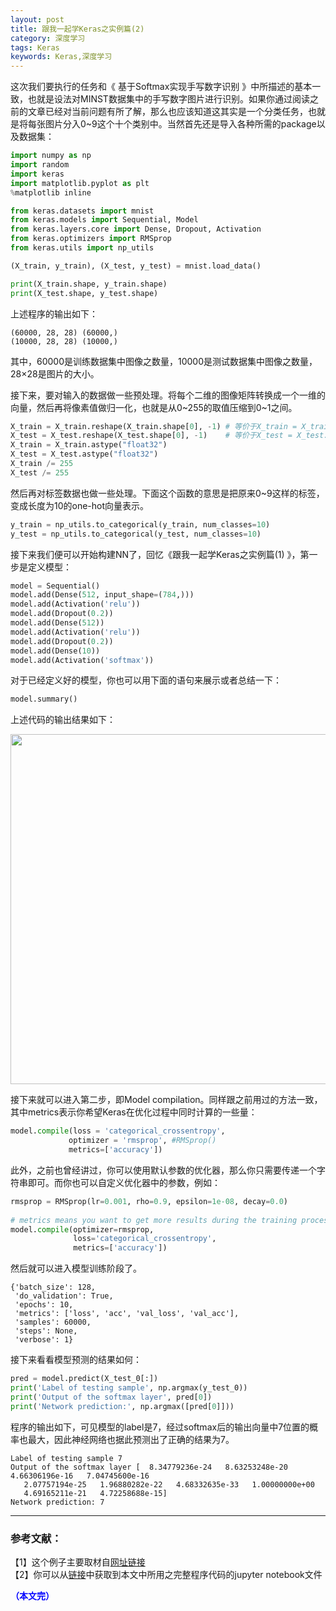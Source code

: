 ```yaml
---
layout: post
title: 跟我一起学Keras之实例篇(2)
category: 深度学习
tags: Keras
keywords: Keras,深度学习
---
```



这次我们要执行的任务和《 基于Softmax实现手写数字识别 》中所描述的基本一致，也就是设法对MINST数据集中的手写数字图片进行识别。如果你通过阅读之前的文章已经对当前问题有所了解，那么也应该知道这其实是一个分类任务，也就是将每张图片分入0~9这个十个类别中。当然首先还是导入各种所需的package以及数据集：

```python
import numpy as np
import random
import keras
import matplotlib.pyplot as plt
%matplotlib inline

from keras.datasets import mnist
from keras.models import Sequential, Model
from keras.layers.core import Dense, Dropout, Activation
from keras.optimizers import RMSprop
from keras.utils import np_utils

(X_train, y_train), (X_test, y_test) = mnist.load_data()

print(X_train.shape, y_train.shape)
print(X_test.shape, y_test.shape)
```

上述程序的输出如下：

```
(60000, 28, 28) (60000,)
(10000, 28, 28) (10000,)
```

其中，60000是训练数据集中图像之数量，10000是测试数据集中图像之数量，28×28是图片的大小。

接下来，要对输入的数据做一些预处理。将每个二维的图像矩阵转换成一个一维的向量，然后再将像素值做归一化，也就是从0~255的取值压缩到0~1之间。

```python
X_train = X_train.reshape(X_train.shape[0], -1) # 等价于X_train = X_train.reshape(60000,784)  
X_test = X_test.reshape(X_test.shape[0], -1)    # 等价于X_test = X_test.reshape(10000,784)  
X_train = X_train.astype("float32")  
X_test = X_test.astype("float32")  
X_train /= 255  
X_test /= 255  
```

然后再对标签数据也做一些处理。下面这个函数的意思是把原来0~9这样的标签，变成长度为10的one-hot向量表示。

```python
y_train = np_utils.to_categorical(y_train, num_classes=10)  
y_test = np_utils.to_categorical(y_test, num_classes=10)  
```

接下来我们便可以开始构建NN了，回忆《跟我一起学Keras之实例篇(1) 》，第一步是定义模型：

```python
model = Sequential()  
model.add(Dense(512, input_shape=(784,)))  
model.add(Activation('relu'))  
model.add(Dropout(0.2))  
model.add(Dense(512))  
model.add(Activation('relu'))  
model.add(Dropout(0.2))  
model.add(Dense(10))  
model.add(Activation('softmax'))  
```

对于已经定义好的模型，你也可以用下面的语句来展示或者总结一下：

```python
model.summary()  
```

上述代码的输出结果如下：

<p align="center">
<img src="https://fzuo.github.io/assets/img/keras/keras03.png" width="560">
</p>

接下来就可以进入第二步，即Model compilation。同样跟之前用过的方法一致，其中metrics表示你希望Keras在优化过程中同时计算的一些量：

```python
model.compile(loss = 'categorical_crossentropy',  
             optimizer = 'rmsprop', #RMSprop()  
             metrics=['accuracy'])  
```

此外，之前也曾经讲过，你可以使用默认参数的优化器，那么你只需要传递一个字符串即可。而你也可以自定义优化器中的参数，例如：

```python
rmsprop = RMSprop(lr=0.001, rho=0.9, epsilon=1e-08, decay=0.0)  
  
# metrics means you want to get more results during the training process  
model.compile(optimizer=rmsprop,  
              loss='categorical_crossentropy',  
              metrics=['accuracy'])  
```

然后就可以进入模型训练阶段了。




```
{'batch_size': 128,
 'do_validation': True,
 'epochs': 10,
 'metrics': ['loss', 'acc', 'val_loss', 'val_acc'],
 'samples': 60000,
 'steps': None,
 'verbose': 1}
 ```



接下来看看模型预测的结果如何：

```python
pred = model.predict(X_test_0[:])  
print('Label of testing sample', np.argmax(y_test_0))  
print('Output of the softmax layer', pred[0])  
print('Network prediction:', np.argmax([pred[0]]))  
```

程序的输出如下，可见模型的label是7，经过softmax后的输出向量中7位置的概率也最大，因此神经网络也据此预测出了正确的结果为7。

```
Label of testing sample 7
Output of the softmax layer [  8.34779236e-24   8.63253248e-20   4.66306196e-16   7.04745600e-16
   2.07757194e-25   1.96880282e-22   4.68332635e-33   1.00000000e+00
   4.69165211e-21   4.72258688e-15]
Network prediction: 7
```

--------------------
### 参考文献：

【1】这个例子主要取材自[网址链接](https://www.youtube.com/watch?v=OUMDUq5OJLg)<br>
【2】你可以从[链接](https://pan.baidu.com/s/1o8E96Uu)中获取到本文中所用之完整程序代码的jupyter notebook文件


<span style="color:blue">**（本文完）**</span>
